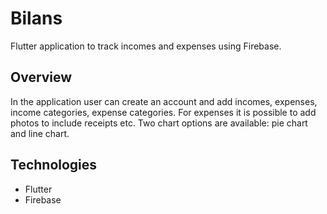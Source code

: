 # Bilans

Flutter application to track incomes and expenses using Firebase.

## Overview
In the application user can create an account and add incomes, expenses, income categories, expense categories. For expenses it is possible to add photos to include receipts etc. Two chart options are available: pie chart and line chart.

## Technologies
- Flutter
- Firebase
